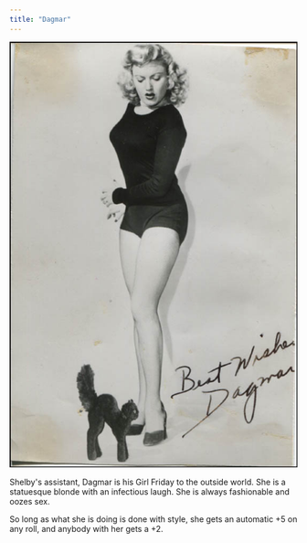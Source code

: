 ```yaml
---
title: "Dagmar"
---
```


![Dagmar](dagmar.jpg)

Shelby's assistant, Dagmar is his Girl Friday to the outside world.  She is a statuesque blonde with an infectious laugh.  She is always fashionable and oozes sex.

So long as what she is doing is done with style, she gets an automatic +5 on any roll, and anybody with her gets a +2. 